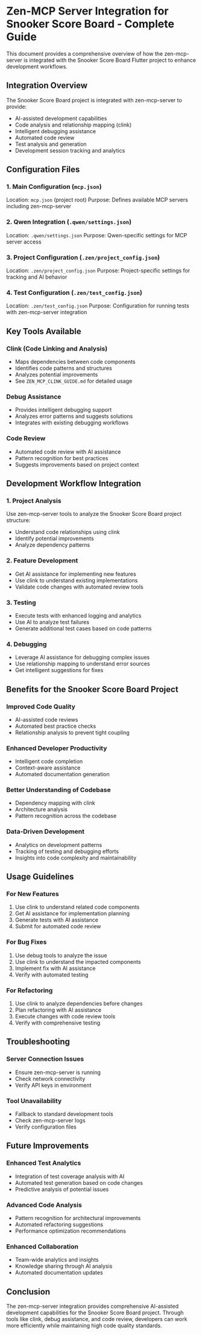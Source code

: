 # Zen-MCP Server Integration for Snooker Score Board - Complete Guide

This document provides a comprehensive overview of how the zen-mcp-server is integrated with the Snooker Score Board Flutter project to enhance development workflows.

## Integration Overview

The Snooker Score Board project is integrated with zen-mcp-server to provide:
- AI-assisted development capabilities
- Code analysis and relationship mapping (clink)
- Intelligent debugging assistance
- Automated code review
- Test analysis and generation
- Development session tracking and analytics

## Configuration Files

### 1. Main Configuration (`mcp.json`)
Location: `mcp.json` (project root)
Purpose: Defines available MCP servers including zen-mcp-server

### 2. Qwen Integration (`.qwen/settings.json`)
Location: `.qwen/settings.json`
Purpose: Qwen-specific settings for MCP server access

### 3. Project Configuration (`.zen/project_config.json`)
Location: `.zen/project_config.json`
Purpose: Project-specific settings for tracking and AI behavior

### 4. Test Configuration (`.zen/test_config.json`)
Location: `.zen/test_config.json`
Purpose: Configuration for running tests with zen-mcp-server integration

## Key Tools Available

### Clink (Code Linking and Analysis)
- Maps dependencies between code components
- Identifies code patterns and structures
- Analyzes potential improvements
- See `ZEN_MCP_CLINK_GUIDE.md` for detailed usage

### Debug Assistance
- Provides intelligent debugging support
- Analyzes error patterns and suggests solutions
- Integrates with existing debugging workflows

### Code Review
- Automated code review with AI assistance
- Pattern recognition for best practices
- Suggests improvements based on project context

## Development Workflow Integration

### 1. Project Analysis
Use zen-mcp-server tools to analyze the Snooker Score Board project structure:
- Understand code relationships using clink
- Identify potential improvements
- Analyze dependency patterns

### 2. Feature Development
- Get AI assistance for implementing new features
- Use clink to understand existing implementations
- Validate code changes with automated review tools

### 3. Testing
- Execute tests with enhanced logging and analytics
- Use AI to analyze test failures
- Generate additional test cases based on code patterns

### 4. Debugging
- Leverage AI assistance for debugging complex issues
- Use relationship mapping to understand error sources
- Get intelligent suggestions for fixes

## Benefits for the Snooker Score Board Project

### Improved Code Quality
- AI-assisted code reviews
- Automated best practice checks
- Relationship analysis to prevent tight coupling

### Enhanced Developer Productivity
- Intelligent code completion
- Context-aware assistance
- Automated documentation generation

### Better Understanding of Codebase
- Dependency mapping with clink
- Architecture analysis
- Pattern recognition across the codebase

### Data-Driven Development
- Analytics on development patterns
- Tracking of testing and debugging efforts
- Insights into code complexity and maintainability

## Usage Guidelines

### For New Features
1. Use clink to understand related code components
2. Get AI assistance for implementation planning
3. Generate tests with AI assistance
4. Submit for automated code review

### For Bug Fixes
1. Use debug tools to analyze the issue
2. Use clink to understand the impacted components
3. Implement fix with AI assistance
4. Verify with automated testing

### For Refactoring
1. Use clink to analyze dependencies before changes
2. Plan refactoring with AI assistance
3. Execute changes with code review tools
4. Verify with comprehensive testing

## Troubleshooting

### Server Connection Issues
- Ensure zen-mcp-server is running
- Check network connectivity
- Verify API keys in environment

### Tool Unavailability
- Fallback to standard development tools
- Check zen-mcp-server logs
- Verify configuration files

## Future Improvements

### Enhanced Test Analytics
- Integration of test coverage analysis with AI
- Automated test generation based on code changes
- Predictive analysis of potential issues

### Advanced Code Analysis
- Pattern recognition for architectural improvements
- Automated refactoring suggestions
- Performance optimization recommendations

### Enhanced Collaboration
- Team-wide analytics and insights
- Knowledge sharing through AI analysis
- Automated documentation updates

## Conclusion

The zen-mcp-server integration provides comprehensive AI-assisted development capabilities for the Snooker Score Board project. Through tools like clink, debug assistance, and code review, developers can work more efficiently while maintaining high code quality standards.
